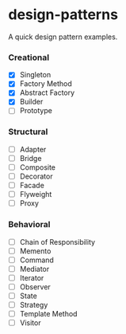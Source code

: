 # design-patterns
A quick design pattern examples.

### Creational
- [X] Singleton
- [X] Factory Method
- [X] Abstract Factory
- [X] Builder
- [ ] Prototype
### Structural
- [ ] Adapter
- [ ] Bridge
- [ ] Composite
- [ ] Decorator
- [ ] Facade
- [ ] Flyweight
- [ ] Proxy
### Behavioral
- [ ] Chain of Responsibility
- [ ] Memento
- [ ] Command
- [ ] Mediator
- [ ] Iterator
- [ ] Observer
- [ ] State
- [ ] Strategy
- [ ] Template Method
- [ ] Visitor
